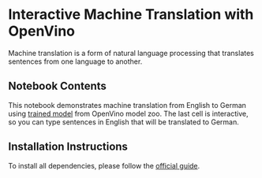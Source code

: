 # Interactive Machine Translation with OpenVino

Machine translation is a form of natural language processing that translates sentences from one language to another.

## Notebook Contents

This notebook demonstrates machine translation from English to German using
[trained model](https://github.com/openvinotoolkit/open_model_zoo/blob/master/models/intel/machine-translation-nar-en-de-0002/README.md)
from OpenVino model zoo.
The last cell is interactive, so you can type sentences in English that will be translated to German.

## Installation Instructions

To install all dependencies, please follow the [official guide](../../README.md).